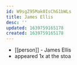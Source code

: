 ```yaml
---
id: W9sgZ95Mak0IsChG1bWLs
title: James Ellis
desc: ''
updated: 1639759165178
created: 1639759165178
---
```



- [[person]] - James Ellis
- appeared 1x at the stoa
